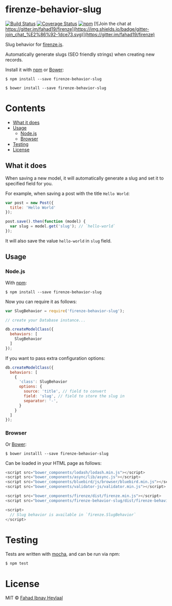 # firenze-behavior-slug

[![Build Status](https://secure.travis-ci.org/fahad19/firenze-behavior-slug.png?branch=master)](http://travis-ci.org/fahad19/firenze-behavior-slug) [![Coverage Status](https://coveralls.io/repos/fahad19/firenze-behavior-slug/badge.svg?branch=master)](https://coveralls.io/r/fahad19/firenze-behavior-slug?branch=master) [![npm](https://img.shields.io/npm/v/firenze-behavior-slug.svg)](https://www.npmjs.com/package/firenze-behavior-slug) [![Join the chat at https://gitter.im/fahad19/firenze](https://img.shields.io/badge/gitter-join_chat_%E2%86%92-1dce73.svg)](https://gitter.im/fahad19/firenze)

Slug behavior for [firenze.js](https://github.com/fahad19/firenze).

Automatically generate slugs (SEO friendly strings) when creating new records.

Install it with [npm](https://npmjs.com) or [Bower](http://bower.io):

```
$ npm install --save firenze-behavior-slug

$ bower install --save firenze-behavior-slug
```

<!-- START doctoc generated TOC please keep comment here to allow auto update -->
<!-- DON'T EDIT THIS SECTION, INSTEAD RE-RUN doctoc TO UPDATE -->
# Contents

- [What it does](#what-it-does)
- [Usage](#usage)
  - [Node.js](#nodejs)
  - [Browser](#browser)
- [Testing](#testing)
- [License](#license)

<!-- END doctoc generated TOC please keep comment here to allow auto update -->

<!--docume:src/index.js-->
## What it does

When saving a new model, it will automatically generate a slug and set it to specified field for you.

For example, when saving a post with the title `Hello World`:

```js
var post = new Post({
  title: 'Hello World'
});

post.save().then(function (model) {
  var slug = model.get('slug'); // `hello-world`
});
```

It will also save the value `hello-world` in `slug` field.

## Usage

### Node.js

With [npm](https://npmjs.com):

```
$ npm install --save firenze-behavior-slug
```

Now you can require it as follows:

```js
var SlugBehavior = require('firenze-behavior-slug');

// create your Database instance...

db.createModelClass({
  behaviors: [
    SlugBehavior
  ]
});
```

If you want to pass extra configuration options:

```js
db.createModelClass({
  behaviors: [
    {
      'class': SlugBehavior
      options: {
        source: 'title', // field to convert
        field: 'slug', // field to store the slug in
        separator: '-',
      }
    }
  ]
});
```

### Browser

Or [Bower](http://bower.io):

```
$ bower installl --save firenze-behavior-slug
```

Can be loaded in your HTML page as follows:

```js
<script src="bower_components/lodash/lodash.min.js"></script>
<script src="bower_components/async/lib/async.js"></script>
<script src="bower_components/bluebird/js/browser/bluebird.min.js"></script>
<script src="bower_components/validator-js/validator.min.js"></script>

<script src="bower_components/firenze/dist/firenze.min.js"></script>
<script src="bower_components/firenze-behavior-slug/dist/firenze-behavior-slug.min.js"></script>

<script>
  // Slug behavior is available in `firenze.SlugBehavior`
</script>
```

<!--/docume:src/index.js-->

# Testing

Tests are written with [mocha](http://mochajs.org/), and can be run via npm:

```
$ npm test
```

# License

MIT © [Fahad Ibnay Heylaal](http://fahad19.com)
